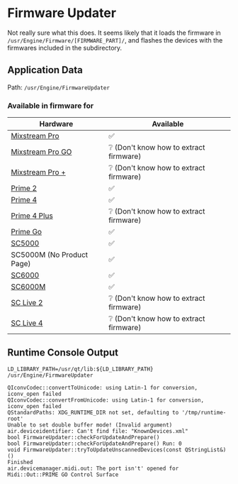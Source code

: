 # Firmware Updater

Not really sure what this does. It seems likely that it loads the firmware in `/usr/Engine/Firmware/[FIRMWARE_PART]/`,
and flashes the devices with the firmwares included in the subdirectory.

## Application Data

Path: `/usr/Engine/FirmwareUpdater`

### Available in firmware for

| Hardware                                                             | Available                                            |
|----------------------------------------------------------------------|------------------------------------------------------|
| [Mixstream Pro](https://www.numark.com/mixstream-pro)                | :white_check_mark:                                   |
| [Mixstream Pro GO](https://www.numark.com/product/mixstream-pro-go)  | :grey_question: (Don't know how to extract firmware) |
| [Mixstream Pro +](https://www.numark.com/product/mixstream-pro-plus) | :grey_question: (Don't know how to extract firmware) |
| [Prime 2](https://www.denondj.com/prime-2-prime2xus)                 | :white_check_mark:                                   |
| [Prime 4](https://www.denondj.com/prime-4-prime4xus)                 | :white_check_mark:                                   |
| [Prime 4 Plus](https://www.denondj.com/prime-4-plus.html)            | :grey_question: (Don't know how to extract firmware) |
| [Prime Go](https://www.denondj.com/prime-go.html)                    | :white_check_mark:                                   |
| [SC5000](https://www.denondj.com/sc5000%20prime-sc5000primexus)      | :white_check_mark:                                   |
| SC5000M (No Product Page)                                            | :white_check_mark:                                   |
| [SC6000](https://www.denondj.com/sc6000-prime.html)                  | :white_check_mark:                                   |
| [SC6000M](https://www.denondj.com/sc6000m-prime.html)                | :white_check_mark:                                   |
| [SC Live 2](https://www.denondj.com/sclive2.html)                    | :grey_question: (Don't know how to extract firmware) |
| [SC Live 4](https://www.denondj.com/sclive4.html)                    | :grey_question: (Don't know how to extract firmware) |

[//]: # (TODO: Additional Research)

## Runtime Console Output

`LD_LIBRARY_PATH=/usr/qt/lib:${LD_LIBRARY_PATH} /usr/Engine/FirmwareUpdater`

```
QIconvCodec::convertToUnicode: using Latin-1 for conversion, iconv_open failed
QIconvCodec::convertFromUnicode: using Latin-1 for conversion, iconv_open failed
QStandardPaths: XDG_RUNTIME_DIR not set, defaulting to '/tmp/runtime-root'
Unable to set double buffer mode! (Invalid argument)
air.deviceidentifier: Can't find file: "KnownDevices.xml"
bool FirmwareUpdater::checkForUpdateAndPrepare()
bool FirmwareUpdater::checkForUpdateAndPrepare() Run: 0
void FirmwareUpdater::tryToUpdateUnscannedDevices(const QStringList&) ()
Finished
air.devicemanager.midi.out: The port isn't' opened for Midi::Out::PRIME GO Control Surface
```
